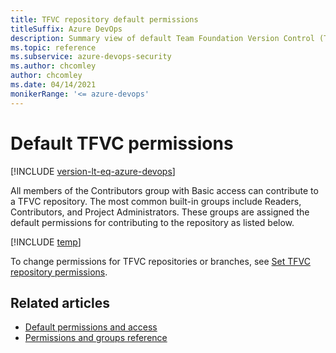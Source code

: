 ```yaml
---
title: TFVC repository default permissions
titleSuffix: Azure DevOps
description: Summary view of default Team Foundation Version Control (TFVC) repository permissions 
ms.topic: reference
ms.subservice: azure-devops-security
ms.author: chcomley
author: chcomley
ms.date: 04/14/2021
monikerRange: '<= azure-devops'
---
```



# Default TFVC permissions

[!INCLUDE [version-lt-eq-azure-devops](../../includes/version-lt-eq-azure-devops.md)]

All members of the Contributors group with Basic access can contribute to a TFVC repository. The most common built-in groups include Readers, Contributors, and Project Administrators. These groups are assigned the default permissions for contributing to the repository as listed below.

[!INCLUDE [temp](includes/code-tfvc.md)]

To change permissions for TFVC repositories or branches, see [Set TFVC repository permissions](../../repos/tfvc/set-tfvc-repository-permissions.md).

## Related articles

- [Default permissions and access](permissions-access.md) 
- [Permissions and groups reference](permissions.md) 
